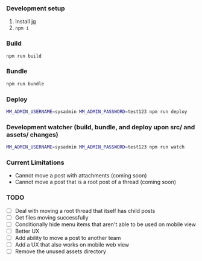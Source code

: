 ### Development setup

1) Install [jq](https://stedolan.github.io/jq/)
2) `npm i`

### Build

```bash
npm run build
```

### Bundle

```bash
npm run bundle
```

### Deploy

```bash
MM_ADMIN_USERNAME=sysadmin MM_ADMIN_PASSWORD=test123 npm run deploy
```

### Development watcher (build, bundle, and deploy upon src/ and assets/ changes)

```bash
MM_ADMIN_USERNAME=sysadmin MM_ADMIN_PASSWORD=test123 npm run watch
```

### Current Limitations

* Cannot move a post with attachments (coming soon)
* Cannot move a post that is a root post of a thread (coming soon)

### TODO

- [ ] Deal with moving a root thread that itself has child posts
- [ ] Get files moving successfully
- [ ] Conditionally hide menu items that aren't able to be used on mobile view
- [ ] Better UX
- [ ] Add ability to move a post to another team
- [ ] Add a UX that also works on mobile web view
- [ ] Remove the unused assets directory
